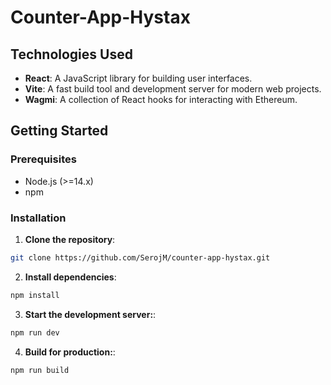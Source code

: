 # Counter-App-Hystax

## Technologies Used

- **React**: A JavaScript library for building user interfaces.
- **Vite**: A fast build tool and development server for modern web projects.
- **Wagmi**: A collection of React hooks for interacting with Ethereum.

## Getting Started

### Prerequisites

- Node.js (>=14.x)
- npm

### Installation

1. **Clone the repository**:
```bash
git clone https://github.com/SerojM/counter-app-hystax.git
```

2. **Install dependencies**:
```bash
npm install
```

3. **Start the development server:**:
```bash
npm run dev
```

4. **Build for production:**:
```bash
npm run build
```
